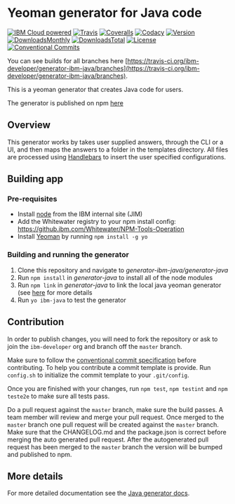 # Yeoman generator for Java code 

[![IBM Cloud powered][img-ibmcloud-powered]][url-cloud]
[![Travis][img-travis]][url-travis]
[![Coveralls][img-coveralls-master]][url-coveralls-master]
[![Codacy][img-codacy]][url-codacy]
[![Version][img-version]][url-npm]
[![DownloadsMonthly][img-npm-downloads-monthly]][url-npm]
[![DownloadsTotal][img-npm-downloads-total]][url-npm]
[![License][img-license]][url-npm]
[![Conventional Commits](https://img.shields.io/badge/Conventional%20Commits-1.0.0-yellow.svg)](https://conventionalcommits.org)

[img-ibmcloud-powered]: https://img.shields.io/badge/IBM%20Cloud-powered-blue.svg
[url-cloud]: http://bluemix.net

[img-travis]: https://travis-ci.org/ibm-developer/generator-ibm-java.svg?branch=master
[url-travis]: https://travis-ci.org/ibm-developer/generator-ibm-java

[img-coveralls-master]: https://coveralls.io/repos/github/ibm-developer/generator-ibm-java/badge.svg
[url-coveralls-master]: https://coveralls.io/github/ibm-developer/generator-ibm-java

[img-codacy]: https://api.codacy.com/project/badge/Grade/a5893a4622094dc8920c8a372a8d3588?branch=master
[url-codacy]: https://www.codacy.com/app/ibm-developer/generator-ibm-java

[img-version]: https://img.shields.io/npm/v/generator-ibm-java.svg
[url-npm]: https://www.npmjs.com/package/generator-ibm-java

[img-npm-downloads-monthly]: https://img.shields.io/npm/dm/generator-ibm-java.svg

[img-npm-downloads-total]: https://img.shields.io/npm/dt/generator-ibm-java.svg

[img-license]: https://img.shields.io/npm/l/generator-ibm-java.svg

You can see builds for all branches here [https://travis-ci.org/ibm-developer/generator-ibm-java/branches](https://travis-ci.org/ibm-developer/generator-ibm-java/branches).

This is a yeoman generator that creates Java code for users.

The generator is published on npm [here](https://www.npmjs.com/package/generator-ibm-java)

## Overview
This generator works by takes user supplied answers, through the CLI or a UI, and then maps the answers to a folder in the templates directory. All files are processed using [Handlebars](http://handlebarsjs.com/) to insert the user specified configurations.

## Building app

### Pre-requisites

* Install [node](https://nodejs.org/en/) from the IBM internal site (JIM)
* Add the Whitewater registry to your npm install config: https://github.ibm.com/Whitewater/NPM-Tools-Operation
* Install [Yeoman](http://yeoman.io/learning/index.html) by running ```npm install -g yo```

### Building and running the generator

1. Clone this repository and navigate to *generator-ibm-java/generator-java*
2. Run ```npm install``` in *generator-java* to install all of the node modules
3. Run ```npm link``` in *generator-java* to link the local java yeoman generator (see [here](http://yeoman.io/authoring/index.html) for more details
4. Run ```yo ibm-java``` to test the generator

## Contribution
            
In order to publish changes, you will need to fork the repository or ask to join the `ibm-developer` org and branch off the `master` branch.

Make sure to follow the [conventional commit specification](https://conventionalcommits.org/) before contributing. To help you contribute a commit template is provide.
Run `config.sh` to initialize the commit template to your `.git/config`. 

Once you are finished with your changes, run `npm test`, `npm testint` and `npm teste2e` to make sure all tests pass.

Do a pull request against the `master` branch, make sure the build passes. A team member will review and merge your pull request.
Once merged to the `master` branch one pull request will be created against the `master` branch. Make sure that the CHANGELOG.md and the package.json is correct before merging the auto generated pull request. After the autogenerated 
pull request has been merged to the `master` branch the version will be bumped and published to npm.

## More details

For more detailed documentation see the [Java generator docs](https://pages.github.ibm.com/arf/java-codegen-devguide/java/intro/).

